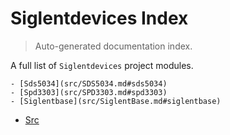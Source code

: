 # Siglentdevices Index

> Auto-generated documentation index.

A full list of `Siglentdevices` project modules.

    - [Sds5034](src/SDS5034.md#sds5034)
    - [Spd3303](src/SPD3303.md#spd3303)
    - [Siglentbase](src/SiglentBase.md#siglentbase)
- [Src](src/index.md#src)
